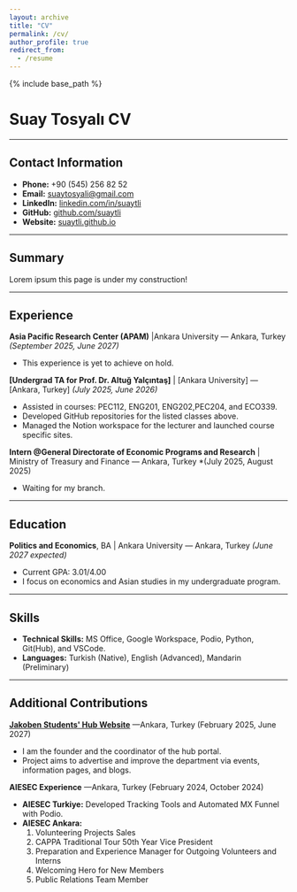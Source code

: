 ```yaml
---
layout: archive
title: "CV"
permalink: /cv/
author_profile: true
redirect_from:
  - /resume
---
```


{% include base_path %}

# Suay Tosyalı CV

---
## Contact Information
- **Phone:** +90 (545) 256 82 52
- **Email:** [suaytosyali@gmail.com](mailto:suaytosyali@gmail.com)
- **LinkedIn:** [linkedin.com/in/suaytli](https://www.linkedin.com/in/suay-tosyali/)
- **GitHub:** [github.com/suaytli](github.com/suaytli)
- **Website:** [suaytli.github.io](suaytli.github.io)
---
## Summary
Lorem ipsum this page is under my construction!

---
## Experience

**Asia Pacific Research Center (APAM)** |Ankara University — Ankara, Turkey
*(September 2025, June 2027)*
- This experience is yet to achieve on hold.

**[Undergrad TA for Prof. Dr. Altuğ Yalçıntaş]** | [Ankara University] — [Ankara, Turkey]
*(July 2025, June 2026)*
- Assisted in courses: PEC112, ENG201, ENG202,PEC204, and ECO339.
- Developed GitHub repositories for the listed classes above.
- Managed the Notion workspace for the lecturer and launched course specific sites.

**Intern @General Directorate of Economic Programs and Research** | Ministry of Treasury and Finance — Ankara, Turkey
*(July 2025, August 2025)
- Waiting for my branch.
---
## Education

**Politics and Economics**, BA | Ankara University — Ankara, Turkey
*(June 2027 expected)*
- Current GPA: 3.01/4.00
- I focus on economics and Asian studies in my undergraduate program.
---
## Skills
- **Technical Skills:** MS Office, Google Workspace, Podio, Python, Git(Hub), and VSCode.
- **Languages:** Turkish (Native), English (Advanced), Mandarin (Preliminary) 
---
## Additional Contributions

**[Jakoben Students' Hub Website](https://jakoben.framer.website/)** —Ankara, Turkey
(February 2025, June 2027)
- I am the founder and the coordinator of the hub portal.
- Project aims to advertise and improve the department via events, information pages, and blogs.

**AIESEC Experience** —Ankara, Turkey
(February 2024, October 2024)
- **AIESEC Turkiye:** Developed Tracking Tools and Automated MX Funnel with Podio.
- **AIESEC Ankara:** 
	1. Volunteering Projects Sales 
	2. CAPPA Traditional Tour 50th Year Vice President
	3. Preparation and Experience Manager for Outgoing Volunteers and Interns
	4. Welcoming Hero for New Members
	5. Public Relations Team Member